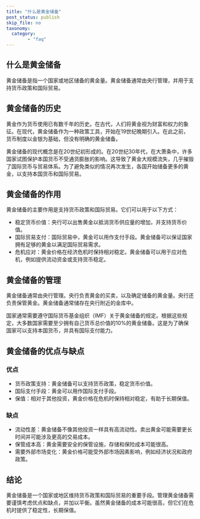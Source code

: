 ```yaml
---
title: "什么是黄金储备"
post_status: publish
skip_file: no
taxonomy:
  category:
        - "faq"
---
```


## 什么是黄金储备

黄金储备是指一个国家或地区储备的黄金量。黄金储备通常由央行管理，并用于支持货币政策和国际贸易。

## 黄金储备的历史

黄金作为货币使用已有数千年的历史。在古代，人们将黄金视为财富和权力的象征。在现代，黄金储备作为一种政策工具，开始在19世纪晚期引入。在此之前，货币制度以金银为基础，但没有明确的黄金储备。

黄金储备的现代概念是在20世纪初形成的。在20世纪30年代，在大萧条中，许多国家试图保护本国货币不受通货膨胀的影响。这导致了黄金大规模流失，几乎摧毁了国际货币与贸易体系。为了避免类似的情况再次发生，各国开始储备更多的黄金，以支持本国货币和国际贸易。

## 黄金储备的作用

黄金储备的主要作用是支持货币政策和国际贸易。它们可以用于以下方式：

- 稳定货币价值：央行可以出售黄金以抵消货币供应量的增加，并支持货币价值。
- 国际贸易支付：国际贸易中，黄金可以用作支付手段。黄金储备可以保证国家拥有足够的黄金以满足国际贸易需求。
- 危机应对：黄金价格在经济危机时保持相对稳定。黄金储备可以用于应对危机，例如提供流动资金或支持货币稳定。

## 黄金储备的管理

黄金储备通常由央行管理。央行负责黄金的买卖，以及确定储备的黄金量。央行还负责保管黄金。黄金储备通常储存在央行附近的金库中。

国家通常需要遵守国际货币基金组织（IMF）关于黄金储备的规定。根据这些规定，大多数国家需要至少拥有自己货币总价值的10%的黄金储备。这是为了确保国家可以支持本国货币，并具有国际支付能力。

## 黄金储备的优点与缺点

### 优点

- 货币政策支持：黄金储备可以支持货币政策，稳定货币价值。
- 国际支付手段：黄金可以用作国际支付手段。
- 保值：相对于其他投资，黄金价格在危机时保持相对稳定，有助于长期保值。

### 缺点

- 流动性差：黄金储备不像其他投资一样具有高流动性。卖出黄金可能需要更长时间并可能涉及更高的交易成本。
- 保管成本高：黄金需要安全的保管设施，存储和保险成本可能很高。
- 需要外部市场变化：黄金价格可能受外部市场因素影响，例如经济状况和政府政策。

## 结论

黄金储备是一个国家或地区维持货币政策和国际贸易的重要手段。管理黄金储备需要谨慎考虑优点和缺点，并加以平衡。虽然黄金储备的成本可能很高，但它们在危机时提供了稳定性，长期保值。
